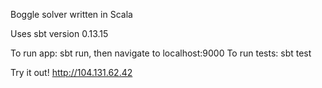 Boggle solver written in Scala

Uses sbt version 0.13.15

To run app: sbt run, then navigate to localhost:9000
To run tests: sbt test

Try it out!
http://104.131.62.42
